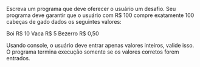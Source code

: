 Escreva um programa que deve oferecer o usuário um desafio.
Seu programa deve garantir que o usuário com R$ 100 compre exatamente 100 cabeças de gado dados os seguintes valores:

Boi R$ 10
Vaca R$ 5
Bezerro R$ 0,50

Usando console, o usuário deve entrar apenas valores inteiros, valide isso. 
O programa termina execução somente se os valores corretos forem entrados.